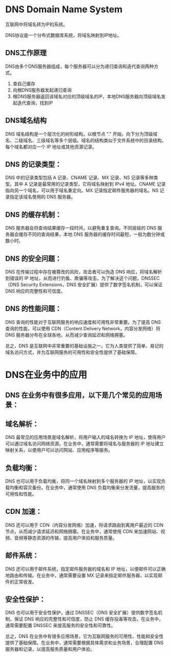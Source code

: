 # DNS Domain Name System 

互联网中将域名转为IP的系统。

DNS协议是一个分布式数据库系统，将域名映射到IP地址。

## DNS工作原理

DNS由多个DNS服务器组成，每个服务器可以分为递归查询和迭代查询两种方式。

1. 查自己缓存
2. 向根DNS服务器发起递归查询
3. 根DNS服务器返回该域名对应的顶级域名的IP，本地DNS服务器向顶级域名发起迭代查询，找到IP

## DNS域名结构
DNS 域名结构是一个层次化的树形结构，以根节点 "." 开始，向下分为顶级域名、二级域名、三级域名等多个层级。域名的结构类似于文件系统中的目录结构，每个域名都对应一个 IP 地址或其他资源记录。

## DNS 的记录类型：
DNS 中的记录类型包括 A 记录、CNAME 记录、MX 记录、NS 记录等多种类型。其中 A 记录是最常用的记录类型，它将域名映射到 IPv4 地址。CNAME 记录指向另一个域名，可以用于域名重定向。MX 记录指定邮件服务器的域名。NS 记录指定该域名使用的 DNS 服务器。

## DNS 的缓存机制：
DNS 服务器会将查询结果缓存一段时间，以避免重复查询。不同层级的 DNS 服务器会缓存不同的查询结果，本地 DNS 服务器的缓存时间最短，一般为数分钟或数小时。

## DNS 的安全问题：
DNS 在传输过程中存在被篡改的风险，攻击者可以伪造 DNS 响应，将域名解析到错误的 IP 地址，从而进行钓鱼、欺骗等攻击。为了解决这个问题，DNSSEC（DNS Security Extensions，DNS 安全扩展）提供了数字签名机制，可以保证 DNS 响应的完整性和可信度。

## DNS 的性能问题：
DNS 查询的性能对于互联网服务的响应速度和可用性非常重要。为了提高 DNS 查询的性能，可以使用 CDN（Content Delivery Network，内容分发网络）将 DNS 服务器分布在全球各地，从而减少查询延迟和网络拥塞。

总之，DNS 是互联网中非常重要的基础设施之一，它为人类提供了简单、易记的域名访问方式，并为互联网服务的可用性和安全性提供了基础保障。


# DNS在业务中的应用

## DNS 在业务中有很多应用，以下是几个常见的应用场景：

## 域名解析：
DNS 最常见的应用场景是域名解析，将用户输入的域名转换为 IP 地址，使得用户可以通过域名访问网络资源。在业务中，通常需要将域名与服务器的 IP 地址建立映射关系，以便用户可以访问网站、应用程序等服务。

## 负载均衡：
DNS 也可以用于负载均衡，将同一个域名映射到多个服务器的 IP 地址，以实现负载均衡和容灾备份。在业务中，通常使用 DNS 负载均衡来分发流量，提高服务的可用性和性能。

## CDN 加速：
DNS 还可以用于 CDN（内容分发网络）加速，将请求路由到离用户最近的 CDN 节点，从而减少请求延迟和网络拥塞。在业务中，通常使用 CDN 来加速网站、视频、音频等静态资源的传输，提高用户体验和服务质量。

## 邮件系统：
DNS 还可以用于邮件系统，指定邮件服务器的域名和 IP 地址，以便邮件可以正确地路由和传输。在业务中，通常需要设置 MX 记录来指定邮件服务器，以实现邮件的正常收发。

## 安全性保护：
DNS 也可以用于安全性保护，通过 DNSSEC（DNS 安全扩展）提供数字签名机制，保证 DNS 响应的完整性和可信度，防止 DNS 缓存投毒等攻击。在业务中，通常需要配置 DNSSEC 来提高服务的安全性和可靠性。

总之，DNS 在业务中有很多应用场景，它为互联网服务的可用性、性能和安全性提供了基础保障。在业务中，通常需要根据具体需求和业务场景，合理配置 DNS 服务器和记录，以提高服务质量和用户体验。


